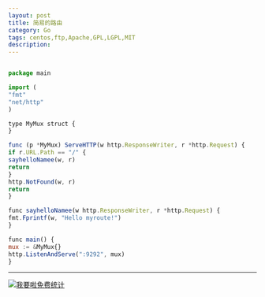 ```yaml
---
layout: post
title: 简易的路由
category: Go
tags: centos,ftp,Apache,GPL,LGPL,MIT
description: 
---
```



```javascript

package main

import (
"fmt"
"net/http"
)

type MyMux struct {
}

func (p *MyMux) ServeHTTP(w http.ResponseWriter, r *http.Request) {
if r.URL.Path == "/" {
sayhelloNamee(w, r)
return
}
http.NotFound(w, r)
return
}

func sayhelloNamee(w http.ResponseWriter, r *http.Request) {
fmt.Fprintf(w, "Hello myroute!")
}

func main() {
mux := &MyMux{}
http.ListenAndServe(":9292", mux)
}

```

---


<script language="javascript" type="text/javascript" src="//js.users.51.la/19176892.js"></script>
<noscript><a href="//www.51.la/?19176892" target="_blank"><img alt="&#x6211;&#x8981;&#x5566;&#x514D;&#x8D39;&#x7EDF;&#x8BA1;" src="//img.users.51.la/19176892.asp" style="border:none" /></a></noscript>

